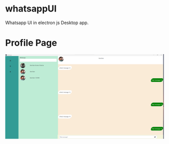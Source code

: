# whatsappUI
Whatsapp UI in electron js Desktop app.

# Profile Page
![alt text](/whatsappProject.png)